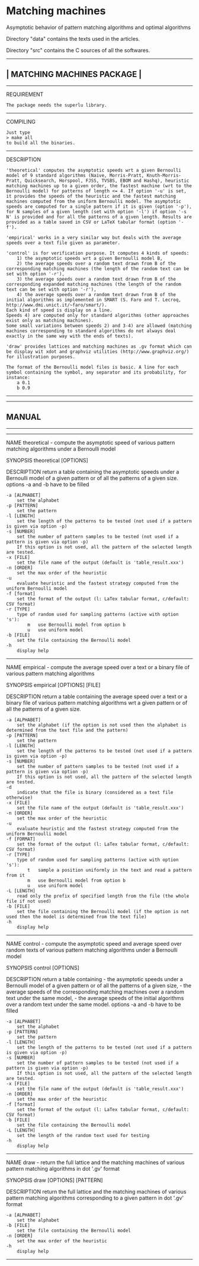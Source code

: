 # Matching machines
Asymptotic behavior of pattern matching algorithms and optimal algorithms

Directory "data" contains the texts used in the articles.

Directory "src" contains the C sources of all the softwares.

-----------------------------
| MATCHING MACHINES PACKAGE |
-----------------------------

--------------------------
REQUIREMENT

	The package needs the superlu library.

--------------------------
COMPILING

	Just type
	> make all
	to build all the binaries.

--------------------------
DESCRIPTION

	'theoretical' computes the asymptotic speeds wrt a given Bernoulli model of 9 standard algorithms (Naive, Morris-Pratt, Knuth-Morris-Pratt, Quicksearch, Horspool, FJSS, TVSBS, EBOM and Hashq), heuristic matching machines up to a given order, the fastest machine (wrt to the Bernoulli model) for patterns of length <= 4. If option '-u' is set, it provides the speeds of the heuristic and the fastest matching machines computed from the uniform Bernoulli model. The asymptotic speeds are computed for a single pattern if it is given (option '-p'), for N samples of a given length (set with option '-l') if option '-s N' is provided and for all the patterns of a given length. Results are provided as a table saved in CSV or LaTeX tabular format (option '-f').

	'empirical' works in a very similar way but deals with the average speeds over a text file given as parameter.

	'control' is for verification purpose. It computes 4 kinds of speeds:
		1) the asymptotic speeds wrt a given Bernoulli model B,
		2) the average speeds over a random text drawn from B of the corresponding matching machines (the length of the random text can be set with option '-r'),
		3) the average speeds over a random text drawn from B of the corresponding expanded matching machines (the length of the random text can be set with option '-r'),
		4) the average speeds over a random text drawn from B of the initial algorithms as implemented in SMART (S. Faro and T. Lecroq, http://www.dmi.unict.it/~faro/smart/).
	Each kind of speed is display on a line.
	Speeds 4) are computed only for standard algorithms (other approaches exist only as matching machines).
	Some small variations between speeds 2) and 3-4) are allowed (matching machines corresponding to standard algorithms do not always deal exactly in the same way with the ends of texts).

	'draw' provides lattices and matching machines as .gv format which can be display wit xdot and graphviz utilities (http://www.graphviz.org/) for illustration purposes.

	The format of the Bernoulli model files is basic. A line for each symbol containing the symbol, any separator and its probability, for instance:
		a 0.1
		b 0.9
		

--------------------------
--------------------------
MANUAL
--------------------------
--------------------------


--------------------------

NAME
	theoretical - compute the asymptotic speed of various pattern matching algorithms under a Bernoulli model
	
SYNOPSIS
	theoretical [OPTIONS]

DESCRIPTION
	return a table containing the asymptotic speeds under a Bernoulli model of a given pattern or of all the patterns of a given size.
	options -a and -b have to be filled
	
	-a [ALPHABET]
		set the alphabet
	-p [PATTERN]
		set the pattern
	-l [LENGTH]
		set the length of the patterns to be tested (not used if a pattern is given via option -p)
	-s [NUMBER]
		set the number of pattern samples to be tested (not used if a pattern is given via option -p)
		If this option is not used, all the pattern of the selected length are tested.
	-x [FILE]
		set the file name of the output (default is 'table_result.xxx')
	-n [ORDER]
		set the max order of the heuristic
	-u
		evaluate heuristic and the fastest strategy computed from the uniform Bernoulli model
	-f [format]
		set the format of the output (l: LaTex tabular format, c/default: CSV format)
	-r [TYPE]
		type of random used for sampling patterns (active with option 's'):
			m	use Bernoulli model from option b
			u	use uniform model
	-b [FILE]
		set the file containing the Bernoulli model
	-h
		display help

--------------------------

NAME
	empirical - compute the average speed over a text or a binary file of various pattern matching algorithms
	
SYNOPSIS
	empirical [OPTIONS] [FILE]

DESCRIPTION
	return a table containing the average speed over a text or a binary file of various pattern matching algorithms wrt a given pattern or of all the patterns of a given size.
	
	-a [ALPHABET]
		set the alphabet (if the option is not used then the alphabet is determined from the text file and the pattern)
	-p [PATTERN]
		set the pattern
	-l [LENGTH]
		set the length of the patterns to be tested (not used if a pattern is given via option -p)
	-s [NUMBER]
		set the number of pattern samples to be tested (not used if a pattern is given via option -p)
		If this option is not used, all the pattern of the selected length are tested.
	-d
		indicate that the file is binary (considered as a text file otherwise)
	-x [FILE]
		set the file name of the output (default is 'table_result.xxx')
	-n [ORDER]
		set the max order of the heuristic
	-u
		evaluate heuristic and the fastest strategy computed from the uniform Bernoulli model
	-f [FORMAT]
		set the format of the output (l: LaTex tabular format, c/default: CSV format)
	-r [TYPE]
		type of random used for sampling patterns (active with option 's'):
			t	sample a position uniformly in the text and read a pattern from it
			m	use Bernoulli model from option b
			u	use uniform model
	-L [LENGTH]
		read only the prefix of specified length from the file (the whole file if not used)
	-b [FILE]
		set the file containing the Bernoulli model (if the option is not used then the model is determined from the text file)
	-h
		display help

--------------------------

NAME
	control - compute the asymptotic speed and average speed over random texts of various pattern matching algorithms under a Bernoulli model
	
SYNOPSIS
	control [OPTIONS]

DESCRIPTION
	return a table containing
		- the asymptotic speeds under a Bernoulli model of a given pattern or of all the patterns of a given size,
		- the average speeds of the corresponding matching machines over a random text under the same model,
		- the average speeds of the initial algorithms over a random text under the same model.
	options -a and -b have to be filled
	
	-a [ALPHABET]
		set the alphabet
	-p [PATTERN]
		set the pattern
	-l [LENGTH]
		set the length of the patterns to be tested (not used if a pattern is given via option -p)
	-s [NUMBER]
		set the number of pattern samples to be tested (not used if a pattern is given via option -p)
		If this option is not used, all the pattern of the selected length are tested.
	-x [FILE]
		set the file name of the output (default is 'table_result.xxx')
	-n [ORDER]
		set the max order of the heuristic
	-f [format]
		set the format of the output (l: LaTex tabular format, c/default: CSV format)
	-b [FILE]
		set the file containing the Bernoulli model
	-L [LENGTH]
		set the length of the random text used for testing
	-h
		display help

--------------------------

NAME
	draw - return the full lattice and the matching machines of various pattern matching algorithms in dot '.gv' format
	
SYNOPSIS
	draw [OPTIONS] [PATTERN]

DESCRIPTION
	return the full lattice and the matching machines of various pattern matching algorithms corresponding to a given pattern in dot '.gv' format
	
	-a [ALPHABET]
		set the alphabet
	-b [FILE]
		set the file containing the Bernoulli model
	-n [ORDER]
		set the max order of the heuristic
	-h
		display help

--------------------------
